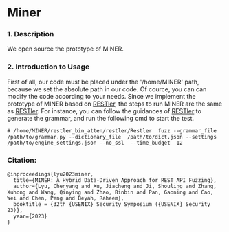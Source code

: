 # Miner
### 1. Description
We open source the prototype of MINER. 

### 2. Introduction to Usage
First of all, our code must be placed under the '/home/MINER' path, because we set the absolute path in our code. Of cource, you can can modify the code according to your needs. 
Since we implement the prototype of MINER based on [RESTler](https://github.com/microsoft/restler-fuzzer), the steps to run MINER are the same as [RESTler](https://github.com/microsoft/restler-fuzzer). For instance, you can follow the guidances of [RESTler](https://github.com/microsoft/restler-fuzzer) to generate the grammar, and run the following cmd to start the test. 

```
# /home/MINER/restler_bin_atten/restler/Restler  fuzz --grammar_file /path/to/grammar.py --dictionary_file  /path/to/dict.json --settings /path/to/engine_settings.json --no_ssl  --time_budget  12 
```

### Citation:
```
@inproceedings{lyu2023miner,
  title={MINER: A Hybrid Data-Driven Approach for REST API Fuzzing},
  author={Lyu, Chenyang and Xu, Jiacheng and Ji, Shouling and Zhang, Xuhong and Wang, Qinying and Zhao, Binbin and Pan, Gaoning and Cao, Wei and Chen, Peng and Beyah, Raheem},
  booktitle = {32th {USENIX} Security Symposium ({USENIX} Security 23)},
  year={2023}
}
```

